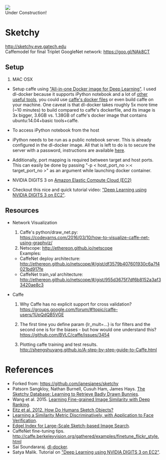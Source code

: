 ![](https://i.kinja-img.com/gawker-media/image/upload/s--1tsNRb4_--/c_scale,f_auto,fl_progressive,q_80,w_800/1996og1benxdkgif.gif=160x90)
<br>Under Construction!

# Sketchy
http://sketchy.eye.gatech.edu  
Caffemodel for final Triplet GoogleNet network: https://goo.gl/NAk8CT  

## Setup
1. MAC OSX
  - Setup caffe using ["All-in-one Docker image for Deep Learning"]. I used dl-docker because it supports iPython notebook and a lot of [other useful tools](https://github.com/saiprashanths/dl-docker/blob/master/README.md#specs), you could use [caffe's docker files](https://github.com/BVLC/caffe/tree/master/docker) or even build caffe on your machine. One caveat is that dl-docker takes roughly 5x more time (~10 minutes) to build compared to caffe's dockerfile, and its image is 3x bigger, 3.6GB vs. 1.38GB of caffe's docker image that contains ubuntu:14.04+basic tools+caffe.

 - To access iPython notebook from the host
 - iPython needs to be run as a public notebook server. This is already configured in the dl-docker image. All that is left to do is to secure the server with a password, instructions are available [here](http://jupyter-notebook.readthedocs.io/en/latest/public_server.html).
 - Additionally, port mapping is required between target and host ports. This can easily be done by passing "-p < host_port_no >:< target_port_no >" as an argument while launching docker container.

- NVIDIA DIGITS 3 on [Amazon Elastic Compute Cloud (EC2)](https://aws.amazon.com/ec2/)
 - Checkout this nice and quick tutorial video: ["Deep Learning using NVIDIA DIGITS 3 on EC2"].

## Resources

- Network Visualization  

  1. Caffe's python/draw_net.py: https://codeyarns.com/2016/03/10/how-to-visualize-caffe-net-using-graphviz/
  2. Netscope: http://ethereon.github.io/netscope  
    Examples:  
    - CaffeNet deploy architecture: http://ethereon.github.io/netscope/#/gist/df3579b407601930c6a7f4021bd917fe  
    - CaffeNet train_val architecture: http://ethereon.github.io/netscope/#/gist/955d3675f7df6b8152a3af33420ae8c3

- Caffe
	1. Why Caffe has no explicit support for cross validation? https://groups.google.com/forum/#!topic/caffe-users/1UpQdQB5VGE﻿

	2. The first time you define param {lr_mult=...} is for filters and the second one is for the biases - but how would one understand this? https://github.com/BVLC/caffe/issues/3454

	3. Plotting caffe training and test results. http://shengshuyang.github.io/A-step-by-step-guide-to-Caffe.html

# References
- Forked from: https://github.com/janesjanes/sketchy
- Patsorn Sangkloy, Nathan Burnell, Cusuh Ham, James Hays. [The Sketchy Database: Learning to Retrieve Badly Drawn Bunnies](http://www.cc.gatech.edu/~hays/tmp/sketchy-database.pdf).
- Wang et al. 2015. [Learning Fine-grained Image Similarity with Deep Ranking](http://users.eecs.northwestern.edu/~jwa368/pdfs/deep_ranking.pdf).
- [Eitz et al. 2012. How Do Humans Sketch Objects?](http://cybertron.cg.tu-berlin.de/eitz/pdf/2012_siggraph_classifysketch.pdf)
- [Learning a Similarity Metric Discriminatively, with Application to Face
Verification](http://yann.lecun.com/exdb/publis/pdf/chopra-05.pdf).
- [Edgel Index for Large-Scale Sketch-based Image Search](http://bcmi.sjtu.edu.cn/~zhangliqing/Papers/2011CVPR-ImageSearch-Cao.pdf).
- CaffeNet fine-tuning tips. http://caffe.berkeleyvision.org/gathered/examples/finetune_flickr_style.html
- Sai Soundararaj. [dl-docker]["All-in-one Docker image for Deep Learning"].
- Satya Malik. Tutorial on ["Deep Learning using NVIDIA DIGITS 3 on EC2"].

["All-in-one Docker image for Deep Learning"]:https://github.com/saiprashanths/dl-docker

["Deep Learning using NVIDIA DIGITS 3 on EC2"]:https://www.youtube.com/watch?v=QZaAcl_F9R0
